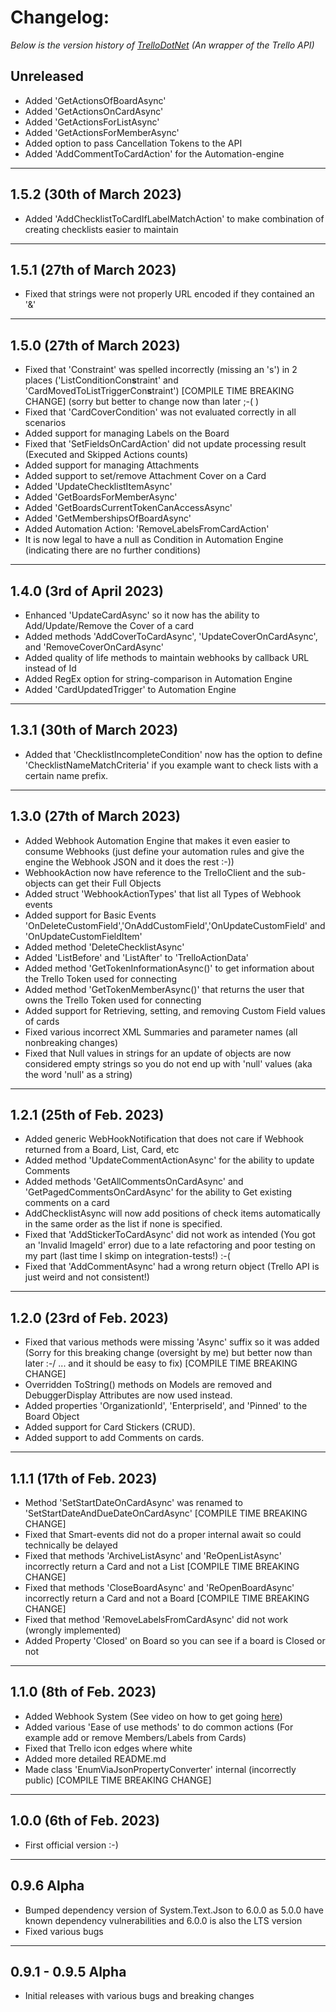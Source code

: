 # Changelog: 
*Below is the version history of [TrelloDotNet](https://github.com/rwjdk/TrelloDotNet) (An wrapper of the Trello API)*

## Unreleased
- Added 'GetActionsOfBoardAsync'
- Added 'GetActionsOnCardAsync'
- Added 'GetActionsForListAsync'
- Added 'GetActionsForMemberAsync'
- Added option to pass Cancellation Tokens to the API
- Added 'AddCommentToCardAction' for the Automation-engine

<hr>

## 1.5.2 (30th of March 2023)
- Added 'AddChecklistToCardIfLabelMatchAction' to make combination of creating checklists easier to maintain

<hr>

## 1.5.1 (27th of March 2023)
- Fixed that strings were not properly URL encoded if they contained an '&'

<hr>

## 1.5.0 (27th of March 2023)
- Fixed that 'Constraint' was spelled incorrectly (missing an 's') in 2 places ('ListConditionCon**s**traint' and 'CardMovedToListTriggerCon**s**traint') [COMPILE TIME BREAKING CHANGE] (sorry but better to change now than later ;-( ) 
- Fixed that 'CardCoverCondition' was not evaluated correctly in all scenarios
- Added support for managing Labels on the Board
- Fixed that 'SetFieldsOnCardAction' did not update processing result (Executed and Skipped Actions counts)
- Added support for managing Attachments
- Added support to set/remove Attachment Cover on a Card
- Added 'UpdateChecklistItemAsync'
- Added 'GetBoardsForMemberAsync'
- Added 'GetBoardsCurrentTokenCanAccessAsync'
- Added 'GetMembershipsOfBoardAsync' 
- Added Automation Action: 'RemoveLabelsFromCardAction'
- It is now legal to have a null as Condition in Automation Engine (indicating there are no further conditions)

<hr>

## 1.4.0 (3rd of April 2023)
- Enhanced 'UpdateCardAsync' so it now has the ability to Add/Update/Remove the Cover of a card
- Added methods 'AddCoverToCardAsync', 'UpdateCoverOnCardAsync', and 'RemoveCoverOnCardAsync'
- Added quality of life methods to maintain webhooks by callback URL instead of Id
- Added RegEx option for string-comparison in Automation Engine
- Added 'CardUpdatedTrigger' to Automation Engine

<hr>

## 1.3.1 (30th of March 2023)
- Added that 'ChecklistIncompleteCondition' now has the option to define 'ChecklistNameMatchCriteria' if you example want to check lists with a certain name prefix.

<hr>

## 1.3.0 (27th of March 2023)
- Added Webhook Automation Engine that makes it even easier to consume Webhooks (just define your automation rules and give the engine the Webhook JSON and it does the rest :-))
- WebhookAction now have reference to the TrelloClient and the sub-objects can get their Full Objects
- Added struct 'WebhookActionTypes' that list all Types of Webhook events
- Added support for Basic Events 'OnDeleteCustomField','OnAddCustomField','OnUpdateCustomField' and 'OnUpdateCustomFieldItem'
- Added method 'DeleteChecklistAsync'
- Added 'ListBefore' and 'ListAfter' to 'TrelloActionData'
- Added method 'GetTokenInformationAsync()' to get information about the Trello Token used for connecting
- Added method 'GetTokenMemberAsync()' that returns the user that owns the Trello Token used for connecting
- Added support for Retrieving, setting, and removing Custom Field values of cards
- Fixed various incorrect XML Summaries and parameter names (all nonbreaking changes)
- Fixed that Null values in strings for an update of objects are now considered empty strings so you do not end up with 'null' values (aka the word 'null' as a string)

<hr>

## 1.2.1 (25th of Feb. 2023)
- Added generic WebHookNotification that does not care if Webhook returned from a Board, List, Card, etc
- Added method 'UpdateCommentActionAsync' for the ability to update Comments
- Added methods 'GetAllCommentsOnCardAsync' and 'GetPagedCommentsOnCardAsync' for the ability to Get existing comments on a card
- AddChecklistAsync will now add positions of check items automatically in the same order as the list if none is specified.
- Fixed that 'AddStickerToCardAsync' did not work as intended (You got an 'Invalid ImageId' error) due to a late refactoring and poor testing on my part (last time I skimp on integration-tests!) :-(
- Fixed that 'AddCommentAsync' had a wrong return object (Trello API is just weird and not consistent!)

<hr>

## 1.2.0 (23rd of Feb. 2023)
- Fixed that various methods were missing 'Async' suffix so it was added (Sorry for this breaking change (oversight by me) but better now than later :-/ ... and it should be easy to fix) [COMPILE TIME BREAKING CHANGE]
- Overridden ToString() methods on Models are removed and DebuggerDisplay Attributes are now used instead.
- Added properties 'OrganizationId', 'EnterpriseId', and 'Pinned' to the Board Object
- Added support for Card Stickers (CRUD).
- Added support to add Comments on cards.

<hr>

## 1.1.1 (17th of Feb. 2023)
- Method 'SetStartDateOnCardAsync' was renamed to 'SetStartDateAndDueDateOnCardAsync' [COMPILE TIME BREAKING CHANGE]
- Fixed that Smart-events did not do a proper internal await so could technically be delayed
- Fixed that methods 'ArchiveListAsync' and 'ReOpenListAsync' incorrectly return a Card and not a List [COMPILE TIME BREAKING CHANGE]
- Fixed that methods 'CloseBoardAsync' and 'ReOpenBoardAsync' incorrectly return a Card and not a Board [COMPILE TIME BREAKING CHANGE]
- Fixed that method 'RemoveLabelsFromCardAsync' did not work (wrongly implemented)
- Added Property 'Closed' on Board so you can see if a board is Closed or not

<hr>

## 1.1.0 (8th of Feb. 2023)
- Added Webhook System (See video on how to get going [here](https://youtu.be/A3_B-SLBm_0))
- Added various 'Ease of use methods' to do common actions (For example add or remove Members/Labels from Cards)
- Fixed that Trello icon edges where white
- Added more detailed README.md
- Made class 'EnumViaJsonPropertyConverter' internal (incorrectly public) [COMPILE TIME BREAKING CHANGE]

<hr>

## 1.0.0 (6th of Feb. 2023)
- First official version :-)

<hr>

## 0.9.6 Alpha
- Bumped dependency version of System.Text.Json to 6.0.0 as 5.0.0 have known dependency vulnerabilities and 6.0.0 is also the LTS version
- Fixed various bugs

<hr>

## 0.9.1 - 0.9.5 Alpha
- Initial releases with various bugs and breaking changes
